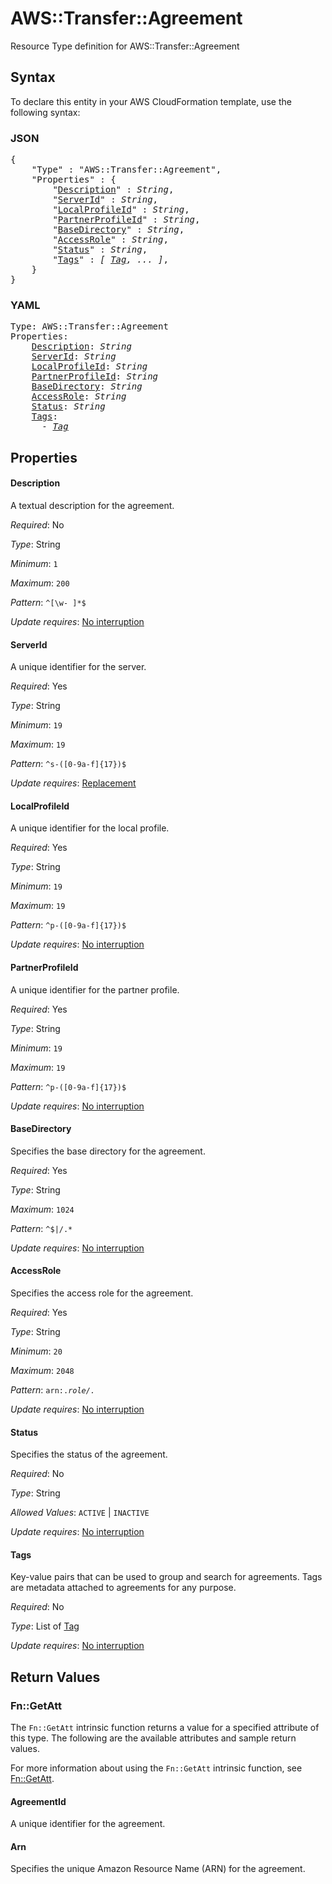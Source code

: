 # AWS::Transfer::Agreement

Resource Type definition for AWS::Transfer::Agreement

## Syntax

To declare this entity in your AWS CloudFormation template, use the following syntax:

### JSON

<pre>
{
    "Type" : "AWS::Transfer::Agreement",
    "Properties" : {
        "<a href="#description" title="Description">Description</a>" : <i>String</i>,
        "<a href="#serverid" title="ServerId">ServerId</a>" : <i>String</i>,
        "<a href="#localprofileid" title="LocalProfileId">LocalProfileId</a>" : <i>String</i>,
        "<a href="#partnerprofileid" title="PartnerProfileId">PartnerProfileId</a>" : <i>String</i>,
        "<a href="#basedirectory" title="BaseDirectory">BaseDirectory</a>" : <i>String</i>,
        "<a href="#accessrole" title="AccessRole">AccessRole</a>" : <i>String</i>,
        "<a href="#status" title="Status">Status</a>" : <i>String</i>,
        "<a href="#tags" title="Tags">Tags</a>" : <i>[ <a href="tag.md">Tag</a>, ... ]</i>,
    }
}
</pre>

### YAML

<pre>
Type: AWS::Transfer::Agreement
Properties:
    <a href="#description" title="Description">Description</a>: <i>String</i>
    <a href="#serverid" title="ServerId">ServerId</a>: <i>String</i>
    <a href="#localprofileid" title="LocalProfileId">LocalProfileId</a>: <i>String</i>
    <a href="#partnerprofileid" title="PartnerProfileId">PartnerProfileId</a>: <i>String</i>
    <a href="#basedirectory" title="BaseDirectory">BaseDirectory</a>: <i>String</i>
    <a href="#accessrole" title="AccessRole">AccessRole</a>: <i>String</i>
    <a href="#status" title="Status">Status</a>: <i>String</i>
    <a href="#tags" title="Tags">Tags</a>: <i>
      - <a href="tag.md">Tag</a></i>
</pre>

## Properties

#### Description

A textual description for the agreement.

_Required_: No

_Type_: String

_Minimum_: <code>1</code>

_Maximum_: <code>200</code>

_Pattern_: <code>^[\w\- ]*$</code>

_Update requires_: [No interruption](https://docs.aws.amazon.com/AWSCloudFormation/latest/UserGuide/using-cfn-updating-stacks-update-behaviors.html#update-no-interrupt)

#### ServerId

A unique identifier for the server.

_Required_: Yes

_Type_: String

_Minimum_: <code>19</code>

_Maximum_: <code>19</code>

_Pattern_: <code>^s-([0-9a-f]{17})$</code>

_Update requires_: [Replacement](https://docs.aws.amazon.com/AWSCloudFormation/latest/UserGuide/using-cfn-updating-stacks-update-behaviors.html#update-replacement)

#### LocalProfileId

A unique identifier for the local profile.

_Required_: Yes

_Type_: String

_Minimum_: <code>19</code>

_Maximum_: <code>19</code>

_Pattern_: <code>^p-([0-9a-f]{17})$</code>

_Update requires_: [No interruption](https://docs.aws.amazon.com/AWSCloudFormation/latest/UserGuide/using-cfn-updating-stacks-update-behaviors.html#update-no-interrupt)

#### PartnerProfileId

A unique identifier for the partner profile.

_Required_: Yes

_Type_: String

_Minimum_: <code>19</code>

_Maximum_: <code>19</code>

_Pattern_: <code>^p-([0-9a-f]{17})$</code>

_Update requires_: [No interruption](https://docs.aws.amazon.com/AWSCloudFormation/latest/UserGuide/using-cfn-updating-stacks-update-behaviors.html#update-no-interrupt)

#### BaseDirectory

Specifies the base directory for the agreement.

_Required_: Yes

_Type_: String

_Maximum_: <code>1024</code>

_Pattern_: <code>^$|/.*</code>

_Update requires_: [No interruption](https://docs.aws.amazon.com/AWSCloudFormation/latest/UserGuide/using-cfn-updating-stacks-update-behaviors.html#update-no-interrupt)

#### AccessRole

Specifies the access role for the agreement.

_Required_: Yes

_Type_: String

_Minimum_: <code>20</code>

_Maximum_: <code>2048</code>

_Pattern_: <code>arn:.*role/.*</code>

_Update requires_: [No interruption](https://docs.aws.amazon.com/AWSCloudFormation/latest/UserGuide/using-cfn-updating-stacks-update-behaviors.html#update-no-interrupt)

#### Status

Specifies the status of the agreement.

_Required_: No

_Type_: String

_Allowed Values_: <code>ACTIVE</code> | <code>INACTIVE</code>

_Update requires_: [No interruption](https://docs.aws.amazon.com/AWSCloudFormation/latest/UserGuide/using-cfn-updating-stacks-update-behaviors.html#update-no-interrupt)

#### Tags

Key-value pairs that can be used to group and search for agreements. Tags are metadata attached to agreements for any purpose.

_Required_: No

_Type_: List of <a href="tag.md">Tag</a>

_Update requires_: [No interruption](https://docs.aws.amazon.com/AWSCloudFormation/latest/UserGuide/using-cfn-updating-stacks-update-behaviors.html#update-no-interrupt)

## Return Values

### Fn::GetAtt

The `Fn::GetAtt` intrinsic function returns a value for a specified attribute of this type. The following are the available attributes and sample return values.

For more information about using the `Fn::GetAtt` intrinsic function, see [Fn::GetAtt](https://docs.aws.amazon.com/AWSCloudFormation/latest/UserGuide/intrinsic-function-reference-getatt.html).

#### AgreementId

A unique identifier for the agreement.

#### Arn

Specifies the unique Amazon Resource Name (ARN) for the agreement.

